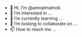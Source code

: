 - 👋 Hi, I’m @amnatmatnok
- 👀 I’m interested in ...
- 🌱 I’m currently learning ...
- 💞️ I’m looking to collaborate on ...
- 📫 How to reach me ...

<!---
amnatmatnok/amnatmatnok is a ✨ special ✨ repository because its `README.md` (this file) appears on your GitHub profile.
You can click the Preview link to take a look at your changes.
--->
